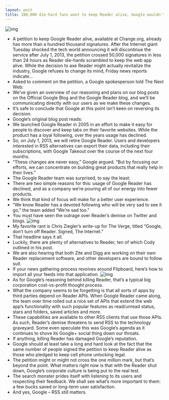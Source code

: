```yaml
---
layout: post
title: 100,000 die-hard fans want to keep Reader alive, Google wouldn't budge
---
```

![img](http://media.idownloadblog.com/wp-content/uploads/2013/03/google-reader-.jpeg)
* A petition to keep Google Reader alive, available at Change.org, already has more than a hundred thousand signatures. After the Internet giant Tuesday shocked the tech world announcing it will discontinue the service after July 1, 2013, the petition crossed 50,000 signatures in less than 24 hours as Reader die-hards scrambled to keep the web app alive. While the decision to axe Reader might actually revitalize the industry, Google refuses to change its mind, Friday news reports indicate…
* Asked to comment on the petition, a Google spokesperson told The Next Web:
* We’ve given an overview of our reasoning and plans on our blog posts on the Official Google Blog and the Google Reader blog, and we’ll be communicating directly with our users as we make these changes.
* It’s safe to conclude that Google at this point isn’t keen on reversing its decision.
* Google’s original blog post reads:
* We launched Google Reader in 2005 in an effort to make it easy for people to discover and keep tabs on their favorite websites. While the product has a loyal following, over the years usage has declined.
* So, on July 1, 2013, we will retire Google Reader. Users and developers interested in RSS alternatives can export their data, including their subscriptions, with Google Takeout over the course of the next four months.
* “These changes are never easy,” Google argued. “But by focusing our efforts, we can concentrate on building great products that really help in their lives.”
* The Google Reader team was surprised, to say the least:
* There are two simple reasons for this: usage of Google Reader has declined, and as a company we’re pouring all of our energy into fewer products.
* We think that kind of focus will make for a better user experience.
* “We know Reader has a devoted following who will be very sad to see it go,” the team added “We’re sad too.”
* You must have seen the outrage over Reader’s demise on Twitter and blogs.
![img](http://media.idownloadblog.com/wp-content/uploads/2013/03/Google-Reader-demise.jpg)
* My favorite rant is Chris Ziegler’s write-up for The Verge, titled “Google, don’t turn off Reader. Signed, The Internet.”
* That headline says it all.
* Luckily, there are plenty of alternatives to Reader, ten of which Cody outlined in his post.
* We are also hearing that both Zite and Digg are working on their own Reader replacement software, and other developers are bound to follow suit.
* If your news gathering process revolves around Flipboard, here’s how to import all your feeds into that application.
![img](http://media.idownloadblog.com/wp-content/uploads/2013/03/Flipboard-add-Google-Reader-account.jpg)
* As for Google’s reasoning behind killing Reader, that’s a typical big corporation cost-vs-profit thought process.
* What the company seems to be forgetting is that all sorts of apps by third parties depend on Reader APIs. When Google Reader came along, the team over time rolled out a nice set of APIs that extend the web app’s functionality with such popular features as read/unread status, stars and folders, saved articles and more.
* These capabilities are available to other RSS clients that use those APIs. As such, Reader’s demise threatens to send RSS to the technology graveyard. Some even speculate this was Google’s agenda as it continues to shove its Google+ social thing down our throats.
* If anything, killing Reader has damaged Google’s reputation.
* Google should at least take a long and hard look at the fact that the same number of people signed the petition to keep Reader alive as those who pledged to keep cell phone unlocking legal.
* The petition might or might not cross the one million mark, but that’s beyond the point. What matters right now is that with the Reader shut down, Google’s corporate culture is being put to the real test.
* The search monster prides itself with listening to its users and respecting their feedback. We shall see what’s more important to them: a few bucks saved or long-term user satisfaction.
* And yes, Google – RSS still matters.

